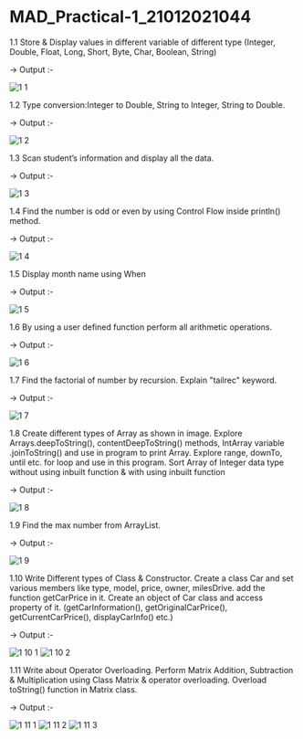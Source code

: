 # MAD_Practical-1_21012021044
 1.1 Store & Display values in different variable of different type (Integer, Double, Float, Long, Short, Byte, Char, Boolean, String)

 -> Output :-
 
![1 1](https://github.com/ashvinikushwaha11/MAD_Practical-1_21012021044/assets/97504765/b7bd8423-ff38-4470-9ef7-a96e0b4f3338)

1.2 Type conversion:Integer to Double, String to Integer, String to Double.

-> Output :-

![1 2](https://github.com/ashvinikushwaha11/MAD_Practical-1_21012021044/assets/97504765/b1e2679a-0b67-4c50-aa7c-27fc501feb3f)

1.3 Scan student’s information and display all the data.

-> Output :-

![1 3](https://github.com/ashvinikushwaha11/MAD_Practical-1_21012021044/assets/97504765/642c807f-2dd4-4bc2-96e9-c5127612d696)

1.4 Find the number is odd or even by using Control Flow inside println() method.

-> Output :-

![1 4](https://github.com/ashvinikushwaha11/MAD_Practical-1_21012021044/assets/97504765/17227439-a44a-46ca-864b-890985ef4a68)

1.5 Display month name using When

-> Output :-

![1 5](https://github.com/ashvinikushwaha11/MAD_Practical-1_21012021044/assets/97504765/86af3b44-8843-4c9b-8d3a-ef224647116a)

1.6 By using a user defined function perform all arithmetic operations.

-> Output :-

![1 6](https://github.com/ashvinikushwaha11/MAD_Practical-1_21012021044/assets/97504765/5cc7636c-60b8-4483-853f-b5b64f97fe07)

1.7 Find the factorial of number by recursion. Explain "tailrec" keyword.

-> Output :-

![1 7](https://github.com/ashvinikushwaha11/MAD_Practical-1_21012021044/assets/97504765/5c07e698-df2b-410b-8799-c19cd28dddae)

1.8 Create different types of Array as shown in image. Explore Arrays.deepToString(), contentDeepToString() methods, IntArray variable .joinToString() and use in program to print Array. Explore range, downTo, until etc. for loop and use in this program. Sort Array of Integer data type without using inbuilt function & with using inbuilt function

-> Output :-

![1 8](https://github.com/ashvinikushwaha11/MAD_Practical-1_21012021044/assets/97504765/40bf09be-10e2-43ab-8a4e-19e407e94d9c)

1.9 Find the max number from ArrayList.

-> Output :-

![1 9](https://github.com/ashvinikushwaha11/MAD_Practical-1_21012021044/assets/97504765/dd2d1ead-56c0-4c34-b9c4-4ebc3f2c32e2)

1.10 Write Different types of Class & Constructor. Create a class Car and set various members like type, model, price, owner, milesDrive. add the function getCarPrice in it. Create an object of Car class and access property of it. (getCarInformation(), getOriginalCarPrice(), getCurrentCarPrice(), displayCarInfo() etc.)

-> Output :-

![1 10 1](https://github.com/ashvinikushwaha11/MAD_Practical-1_21012021044/assets/97504765/3144c803-94eb-403d-bf9b-86bbb169f9d3)
![1 10 2](https://github.com/ashvinikushwaha11/MAD_Practical-1_21012021044/assets/97504765/77483640-e741-4e6b-bf12-1fcc184d1bed)

1.11 Write about Operator Overloading. Perform Matrix Addition, Subtraction & Multiplication using Class Matrix & operator overloading. Overload toString() function in Matrix class.

-> Output :-

![1 11 1](https://github.com/ashvinikushwaha11/MAD_Practical-1_21012021044/assets/97504765/304c9a54-af9b-47f7-b62a-46c1dee7d758)
![1 11 2](https://github.com/ashvinikushwaha11/MAD_Practical-1_21012021044/assets/97504765/d7d9b147-684b-4394-a6c1-3a6985144840)
![1 11 3](https://github.com/ashvinikushwaha11/MAD_Practical-1_21012021044/assets/97504765/b0fe9aed-b240-43b5-97e3-3623d650e709)
